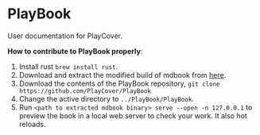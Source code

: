 # PlayBook
User documentation for PlayCover.

**How to contribute to PlayBook properly**:
1. Install rust `brew install rust`.
2. Download and extract the modified build of mdbook from [here](https://github.com/PlayCover/mdBook/releases).
3. Download the contents of the PlayBook repository, `git clone https://github.com/PlayCover/PlayBook`
4. Change the active directory to `../PlayBook/PlayBook`.
5. Run `<path to extracted mdbook binary> serve --open -n 127.0.0.1` to preview the book in a local web server to check your work. It also hot reloads.
